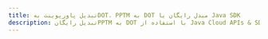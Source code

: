 ---title: تبدیل پاورپوینت بهDOT، PPTM به DOT مبدل رایگان یا Java SDKdescription: تبدیل رایگانPPTM به DOT با استفاده از Java Cloud APIs & SDK. همچنین اسناد Microsoft PowerPoint را در Cloud ایجاد، ویرایش و رندر کنید.---